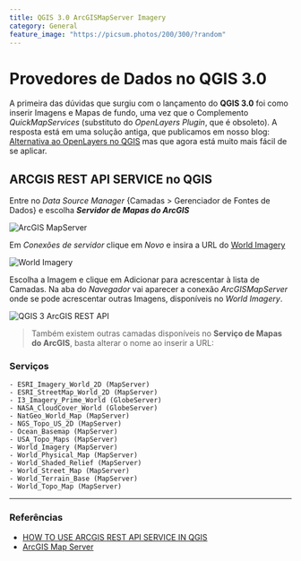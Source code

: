 ```yaml
---
title: QGIS 3.0 ArcGISMapServer Imagery
category: General
feature_image: "https://picsum.photos/200/300/?random"
---
```

# Provedores de Dados no QGIS 3.0
A primeira das dúvidas que surgiu com o lançamento do **QGIS 3.0** foi como inserir Imagens e Mapas de fundo, uma vez que o Complemento *QuickMapServices* (substituto do *OpenLayers Plugin*, que é obsoleto).
A resposta está em uma solução antiga, que publicamos em nosso blog: [Alternativa ao OpenLayers no QGIS](https://sites.google.com/site/geosaber/Tutoriais/alternativaaoopenlayersnoqgis) mas que agora está muito mais fácil de se aplicar.

## ARCGIS REST API SERVICE no QGIS
Entre no *Data Source Manager* {Camadas > Gerenciador de Fontes de Dados} e escolha ***Servidor de Mapas do ArcGIS***

![ArcGIS MapServer](https://github.com/geosaber/r4geo/raw/gh-pages/img/ArcGISREST02.png "Data Source Manager")

Em *Conexões de servidor* clique em *Novo* e insira a URL do [World Imagery](http://server.arcgisonline.com/arcgis/rest/services/World_Imagery/MapServer)

![World Imagery](https://github.com/geosaber/r4geo/raw/gh-pages/img/ArcGISREST01.png "World Imagery")

Escolha a Imagem e clique em Adicionar para acrescentar à lista de Camadas. Na aba do *Navegador* vai aparecer a conexão *ArcGISMapServer* onde se pode acrescentar outras Imagens, disponíveis no *World Imagery*.

![QGIS 3 ArcGIS REST API](https://github.com/geosaber/r4geo/raw/gh-pages/img/ArcGISREST03.png "QGIS 3 ArcGIS REST API")

> Também existem outras camadas disponíveis no **Serviço de Mapas do ArcGIS**, basta alterar o nome ao inserir a URL:

### Serviços
```
- ESRI_Imagery_World_2D (MapServer)
- ESRI_StreetMap_World_2D (MapServer)
- I3_Imagery_Prime_World (GlobeServer)
- NASA_CloudCover_World (GlobeServer)
- NatGeo_World_Map (MapServer)
- NGS_Topo_US_2D (MapServer)
- Ocean_Basemap (MapServer)
- USA_Topo_Maps (MapServer)
- World_Imagery (MapServer)
- World_Physical_Map (MapServer)
- World_Shaded_Relief (MapServer)
- World_Street_Map (MapServer)
- World_Terrain_Base (MapServer)
- World_Topo_Map (MapServer)
```
---
### Referências
* [HOW TO USE ARCGIS REST API SERVICE IN QGIS](http://www.geodose.com/2017/08/how-to-use-arcgis-rest-api-service-qgis.html)
* [ArcGIS Map Server](http://server.arcgisonline.com/arcgis/rest/services)
